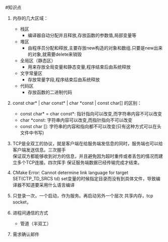 #知识点

1. 内存的几大区域：
    - 栈区  
        * 编译器自动分配并且释放,存放函数的参数值,局部变量等
    - 堆区  
        * 由程序员分配和释放,主要存放new构造的对象和数组.只要是new出来的对象,就需要delete来销毁
    - 全局区（静态区）
        * 用来存放全局变量和静态变量,程序结束后由系统释放
    - 文字常量区
        * 存放常量字段,程序结束后由系统释放
    - 代码区
        * 存放函数的二进制代码

2. const char* | char const* | char *const | const char[] 的区别：
    - const char* = char const*: 指针指向可以改变,而字符串内容不可以改变
    - char *const: 字符串内容可以改变,而指针指向不可以改变
    - const char []: 字符串的内容和指向都不可以改变(只有这种方式可以在头文件中书写)

3. TCP是全双工的协议，就是客户端在给服务端发信息的同时，服务端也可以给客户端发送信息。三次握手  
    保证双方都能够收到对方的信息，并且避免因为超时重传或者丢包的情况而建立多个TCP连接。四次挥手
    保证服务端数据已经传输完成才结束。
   
4. CMake Error: Cannot determine link language for target  
    SET(CTP_TD_SRCS td) set变量的时候指定目录而没有到具体文件，导致编译器不知道要采用什么语言编译
    
5. 只登录一次，一个启动，作为服务。再启动另外一个层次
    共享内存，tcp socket，
    
6. 进程间通信的方式
    - 管道（半双工）
    
7. 需求确认邮件



 